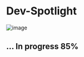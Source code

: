 # Dev-Spotlight
![image](https://github.com/ugabb/dev-spotlight/assets/76067595/996b912b-7552-46d2-a027-a857ce717319)

## ... In progress 85%
